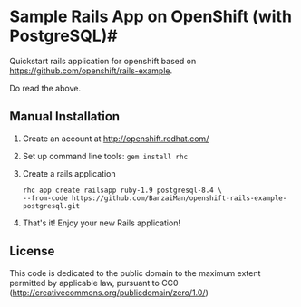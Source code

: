 # Sample Rails App on OpenShift (with PostgreSQL)#
Quickstart rails application for openshift based on
https://github.com/openshift/rails-example.

Do read the above.

## Manual Installation ##

1. Create an account at http://openshift.redhat.com/

1. Set up command line tools: `gem install rhc`

1. Create a rails application

    ```
    rhc app create railsapp ruby-1.9 postgresql-8.4 \
    --from-code https://github.com/BanzaiMan/openshift-rails-example-postgresql.git
    ```

1. That's it! Enjoy your new Rails application!

License
-------

This code is dedicated to the public domain to the maximum extent permitted by applicable law, pursuant to CC0 (http://creativecommons.org/publicdomain/zero/1.0/)
